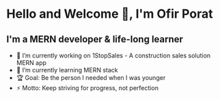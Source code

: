 <!--
**OlisDevSpot/OlisDevSpot** is a ✨ _special_ ✨ repository because its `README.md` (this file) appears on your GitHub profile.

Here are some ideas to get you started:


- 📫 How to reach me: ...
- ⚡ Fun fact: ...
-->
# Hello and Welcome 👋, I'm Ofir Porat
## I'm a MERN developer & life-long learner
- 🔭 I’m currently working on 1StopSales - A construction sales solution MERN app
- 🌱 I’m currently learning MERN stack
- 🏆 Goal: Be the person I needed when I was younger
- ⚡ Motto: Keep striving for progress, not perfection
